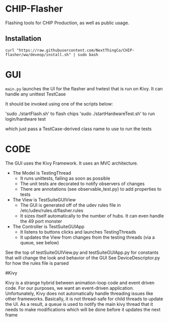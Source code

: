 # CHIP-Flasher
Flashing tools for CHIP Production, as well as public usage.

## Installation
    curl "https://raw.githubusercontent.com/NextThingCo/CHIP-flasher/ww/deveop/install.sh" | sudo bash

# GUI
`main.py` launches the UI for the flasher and hwtest that is run on Kivy. It can handle any
unittest TestCase
 
It should be invoked using one of the scripts below:

'sudo ./startFlash.sh' to flash chips
'sudo ./startHardwareTest.sh' to run login/hardware test

which just pass a TestCase-derived class name to use to run the tests

# CODE
The GUI uses the Kivy Framework. It uses an MVC architecture.

* The Model is TestingThread
   * It runs unittests, failing as soon as possible
   * The unit tests are decorated to notify observers of changes
   * There are annotations (see observable_test.py) to add properties to tests
* The View is TestSuiteGUIView
   * The GUI is generated off of the udev rules file in /etc/udev/rules.d/flasher.rules
   * It sizes itself automatically to the number of hubs. It can even handle the 49 port monster
* The Controller is TestSuiteGUIApp
   * It listens to buttons clicks and launches TestingThreads
   * It updates the View from changes from the testing threads (via a queue, see below)

See the top of testSuiteGUIView.py and testSuiteGUIApp.py for constants that will change
the look and behavior of the GUI
See DeviceDescriptor.py for how the rules file is parsed

#Kivy

Kivy is a strange hybrid between animation-loop code and event driven code. For our purposes,
we want an event-driven application. Unfortunately, Kivy does not automatically handle threading
issues like other frameworks. Basically, it is not thread-safe for child threads to update the UI.
As a result, a queue is used to notify the main kivy thread that it needs to make modifications
which will be done before it updates the next frame